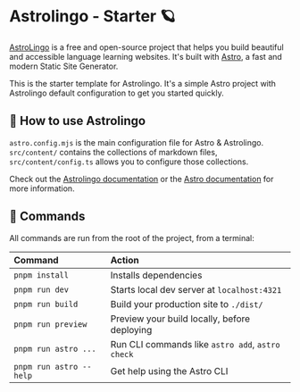 # Astrolingo - Starter 🪐

[AstroLingo](https://astropi.goulven-clech.dev/) is a free and open-source project that helps you build beautiful and accessible language learning websites. It's built with [Astro](https://astro.build/), a fast and modern Static Site Generator.

This is the starter template for Astrolingo. It's a simple Astro project with Astrolingo default configuration to get you started quickly.

## 🚀 How to use Astrolingo

`astro.config.mjs` is the main configuration file for Astro & Astrolingo. `src/content/` contains the collections of markdown files, `src/content/config.ts` allows you to configure those collections.

Check out the [Astrolingo documentation](https://astropi.goulven-clech.dev) or the [Astro documentation](https://docs.astro.build) for more information.

## 🧞 Commands

All commands are run from the root of the project, from a terminal:

| Command                 | Action                                           |
| :---------------------- | :----------------------------------------------- |
| `pnpm install`          | Installs dependencies                            |
| `pnpm run dev`          | Starts local dev server at `localhost:4321`      |
| `pnpm run build`        | Build your production site to `./dist/`          |
| `pnpm run preview`      | Preview your build locally, before deploying     |
| `pnpm run astro ...`    | Run CLI commands like `astro add`, `astro check` |
| `pnpm run astro --help` | Get help using the Astro CLI                     |
